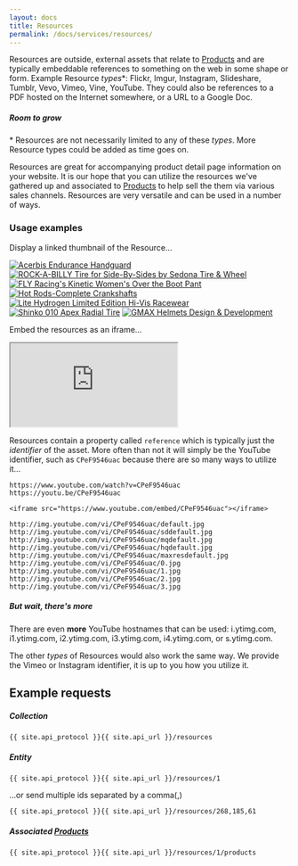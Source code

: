 ```yaml
---
layout: docs
title: Resources
permalink: /docs/services/resources/
---
```


[var_Products]: /docs/services/products

Resources are outside, external assets that relate to [Products][var_Products] and are typically embeddable references to something on the web in some shape or form. Example 
Resource *types*<span class="text-pink">*</span>: Flickr, Imgur, Instagram, Slideshare, Tumblr, Vevo, Vimeo, Vine, YouTube. They could also be references to a PDF hosted on the Internet somewhere, or a URL to a 
Google Doc.

<div class="note unreleased">
    <h5>Room to grow</h5>
    <p>* Resources are not necessarily limited to any of these <em>types</em>. More Resource types could be added as time goes on.</p>
</div>

Resources are great for accompanying product detail page information on your website. It is our hope that you can utilize the resources we've gathered up and 
associated to [Products][var_Products] to help sell the them via various sales channels. Resources are very versatile and can be used in a number of ways. 

### Usage examples
Display a linked thumbnail of the Resource...

[![Acerbis Endurance Handguard](http://img.youtube.com/vi/ozRYBdjhIaw/3.jpg)](https://www.youtube.com/watch?v=ozRYBdjhIaw)
[![ROCK-A-BILLY Tire for Side-By-Sides by Sedona Tire & Wheel](http://img.youtube.com/vi/twUcZJkpvko/default.jpg)](https://www.youtube.com/watch?v=twUcZJkpvko)
[![FLY Racing's Kinetic Women's Over the Boot Pant](http://img.youtube.com/vi/a4w_otutzMA/default.jpg)](https://www.youtube.com/watch?v=a4w_otutzMA)
[![Hot Rods-Complete Crankshafts](http://img.youtube.com/vi/SK1MjVrkY-k/default.jpg)](https://www.youtube.com/watch?v=SK1MjVrkY-k)
[![Lite Hydrogen Limited Edition Hi-Vis Racewear](http://img.youtube.com/vi/jiU4Hd3a-hA/default.jpg)](https://www.youtube.com/watch?v=jiU4Hd3a-hA)
[![Shinko 010 Apex Radial Tire](http://img.youtube.com/vi/C2Dg8AcBMoI/default.jpg)](https://www.youtube.com/watch?v=C2Dg8AcBMoI)
[![GMAX Helmets Design & Development ](http://img.youtube.com/vi/BFwnDhLugQs/default.jpg)](https://www.youtube.com/watch?v=BFwnDhLugQs)

Embed the resources as an iframe...
<iframe src="https://www.youtube.com/embed/CPeF9546uac"></iframe>

Resources contain a property called `reference` which is typically just the *identifier* of the asset. More often than not it will simply be the YouTube identifier, such as 
`CPeF9546uac` because there are so many ways to utilize it...

```
https://www.youtube.com/watch?v=CPeF9546uac
https://youtu.be/CPeF9546uac

<iframe src="https://www.youtube.com/embed/CPeF9546uac"></iframe>

http://img.youtube.com/vi/CPeF9546uac/default.jpg
http://img.youtube.com/vi/CPeF9546uac/sddefault.jpg
http://img.youtube.com/vi/CPeF9546uac/mqdefault.jpg
http://img.youtube.com/vi/CPeF9546uac/hqdefault.jpg
http://img.youtube.com/vi/CPeF9546uac/maxresdefault.jpg
http://img.youtube.com/vi/CPeF9546uac/0.jpg
http://img.youtube.com/vi/CPeF9546uac/1.jpg
http://img.youtube.com/vi/CPeF9546uac/2.jpg
http://img.youtube.com/vi/CPeF9546uac/3.jpg
```

<div class="note info">
    <h5>But wait, there's more</h5>
    <p>There are even <strong>more</strong> YouTube hostnames that can be used: i.ytimg.com, i1.ytimg.com, i2.ytimg.com, i3.ytimg.com, i4.ytimg.com, or s.ytimg.com.</p>
</div>

The other *types* of Resources would also work the same way. We provide the Vimeo or Instagram identifier, it is up to you how you utilize it.

## Example requests

##### Collection

```
{{ site.api_protocol }}{{ site.api_url }}/resources
```

##### Entity

```
{{ site.api_protocol }}{{ site.api_url }}/resources/1
```

...or send multiple ids separated by a comma(,)

```
{{ site.api_protocol }}{{ site.api_url }}/resources/268,185,61
```

##### Associated [Products][var_Products]

```
{{ site.api_protocol }}{{ site.api_url }}/resources/1/products
```
